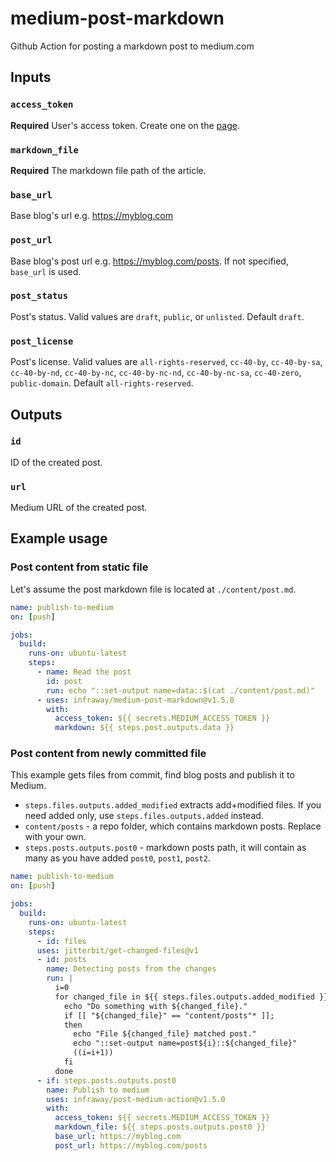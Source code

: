 # medium-post-markdown
Github Action for posting a markdown post to medium.com

## Inputs

### `access_token`

**Required** User's access token. Create one on the [page](https://medium.com/me/settings).

### `markdown_file`

**Required** The markdown file path of the article.

### `base_url`

Base blog's url e.g. https://myblog.com

### `post_url`

Base blog's post url e.g. https://myblog.com/posts. If not specified, `base_url` is used. 

### `post_status`

Post's status. Valid values are `draft`, `public`, or `unlisted`. Default `draft`. 

### `post_license`

Post's license. Valid values are `all-rights-reserved`, `cc-40-by`, `cc-40-by-sa`, `cc-40-by-nd`, `cc-40-by-nc`, `cc-40-by-nc-nd`, `cc-40-by-nc-sa`, `cc-40-zero`, `public-domain`. Default `all-rights-reserved`.

## Outputs

### `id`

ID of the created post.

### `url`

Medium URL of the created post.

## Example usage

### Post content from static file

Let's assume the post markdown file is located at `./content/post.md`.
```yaml
name: publish-to-medium
on: [push]

jobs:
  build:
    runs-on: ubuntu-latest
    steps:
      - name: Read the post
        id: post
        run: echo "::set-output name=data::$(cat ./content/post.md)"
      - uses: infraway/medium-post-markdown@v1.5.0
        with:
          access_token: ${{ secrets.MEDIUM_ACCESS_TOKEN }}
          markdown: ${{ steps.post.outputs.data }}
```

### Post content from newly committed file

This example gets files from commit, find blog posts and publish it to Medium.

- `steps.files.outputs.added_modified` extracts add+modified files. If you need added only, use `steps.files.outputs.added` instead.
- `content/posts` - a repo folder, which contains markdown posts. Replace with your own. 
- `steps.posts.outputs.post0` - markdown posts path, it will contain as many as you have added `post0`, `post1`, `post2`. 

```yaml
name: publish-to-medium
on: [push]

jobs:
  build:
    runs-on: ubuntu-latest
    steps:
      - id: files
      uses: jitterbit/get-changed-files@v1
      - id: posts
        name: Detecting posts from the changes
        run: |
          i=0
          for changed_file in ${{ steps.files.outputs.added_modified }}; do
            echo "Do something with ${changed_file}."
            if [[ "${changed_file}" == "content/posts"* ]];
            then
              echo "File ${changed_file} matched post."
              echo "::set-output name=post${i}::${changed_file}"
              ((i=i+1))
            fi
          done
      - if: steps.posts.outputs.post0
        name: Publish to medium
        uses: infraway/post-medium-action@v1.5.0
        with:
          access_token: ${{ secrets.MEDIUM_ACCESS_TOKEN }}
          markdown_file: ${{ steps.posts.outputs.post0 }}
          base_url: https://myblog.com
          post_url: https://myblog.com/posts
```
